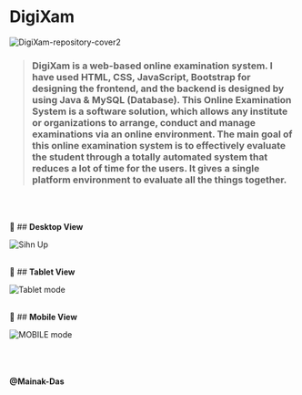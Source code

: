 # **DigiXam**
![DigiXam-repository-cover2](https://user-images.githubusercontent.com/93379681/208264704-ec2720f9-010b-4b73-9a92-dcf48038b289.png)

  
<!--  <div style="text-align: justify"> -->
> ### **DigiXam** is a web-based online examination system. I have used **HTML, CSS, JavaScript, Bootstrap** for designing the frontend, and the backend is         designed by using **Java & MySQL** (Database). This Online Examination System is a software solution, which allows any institute or organizations to arrange, conduct and manage examinations via an online environment. The main goal of this online examination system is to effectively evaluate the student through a totally automated system that reduces a lot of time for the users. It gives a single platform environment to evaluate all the things together.
<!-- </div> -->
<br /><br />

🔴 ## **Desktop View**

![Sihn Up](https://user-images.githubusercontent.com/93379681/208265141-63d10611-2334-40e8-8436-b90118ddaea3.png)<br /><br />



🔴 ## **Tablet View**

![Tablet mode](https://user-images.githubusercontent.com/93379681/208265149-3f4e94b6-a177-4bd8-84da-f9f9cb850d03.jpg)<br /><br />



🔴 ## **Mobile View**

![MOBILE mode](https://user-images.githubusercontent.com/93379681/208265154-0c70b28c-1bc1-450c-8205-5e10e7054a8f.png)<br /><br /><br /><br />





**@Mainak-Das**
